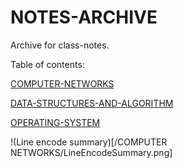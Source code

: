 # NOTES-ARCHIVE

Archive for class-notes.

Table of contents:

[COMPUTER-NETWORKS](/COMPUTER%20NETWORKS)

[DATA-STRUCTURES-AND-ALGORITHM](/DATA%20STRUCTURES%20AND%20ALGORITHM)

[OPERATING-SYSTEM](/OPERATING%20SYSTEM)

!(Line encode summary)[/COMPUTER NETWORKS/LineEncodeSummary.png]
